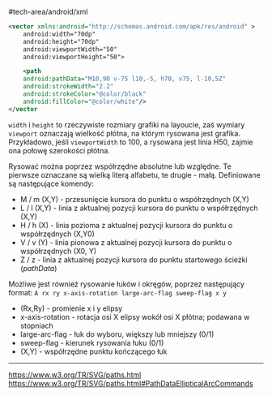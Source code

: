 #tech-area/android/xml 

```xml
<vector xmlns:android="http://schemas.android.com/apk/res/android" >
	android:width="70dp"  
	android:height="70dp"  
	android:viewportWidth="50"  
	android:viewportHeight="50">

	<path  
    android:pathData="M10,90 v-75 l10,-5, h70, v75, l-10,5Z"  
    android:strokeWidth="2.2"  
    android:strokeColor="@color/black"  
    android:fillColor="@color/white"/>
</vector
```

`width` i `height` to rzeczywiste rozmiary grafiki na layoucie, zaś wymiary `viewport` oznaczają wielkość płótna, na którym rysowana jest grafika. Przykładowo, jeśli `viewportWidth` to 100, a rysowana jest linia H50, zajmie ona połowę szerokości płótna.

Rysować można poprzez współrzędne absolutne lub względne. Te pierwsze oznaczane są wielką literą alfabetu, te drugie - małą. Definiowane są następujące komendy:
- M / m (X,Y) - przesunięcie kursora do punktu o współrzędnych (X,Y)
- L / l (X,Y) -  linia z aktualnej pozycji kursora do punktu o współrzędnych (X,Y)
- H / h (X) - linia pozioma z aktualnej pozycji kursora do punktu o współrzędnych (X,Y0)
- V / v (Y) - linia pionowa z aktualnej pozycji kursora do punktu o współrzędnych (X0, Y)
- Z / z - linia z aktualnej pozycji kursora do punktu startowego ścieżki (_pathData_)

Możliwe jest również rysowanie łuków i okręgów, poprzez następujący format:
`A rx ry x-axis-rotation large-arc-flag sweep-flag x y`

- (Rx,Ry) - promienie x i y elipsy
- x-axis-rotation - rotacja osi X elipsy wokół osi X płótna; podawana w stopniach
- large-arc-flag - łuk do wyboru, większy lub mniejszy (0/1)
- sweep-flag - kierunek rysowania łuku (0/1)
- (X,Y) - współrzędne punktu kończącego łuk

---
https://www.w3.org/TR/SVG/paths.html
https://www.w3.org/TR/SVG/paths.html#PathDataEllipticalArcCommands